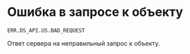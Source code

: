 # Ошибка в запросе к объекту

`ERR.DS_API.US.BAD_REQUEST`

Ответ сервера на неправильный запрос к объекту.
